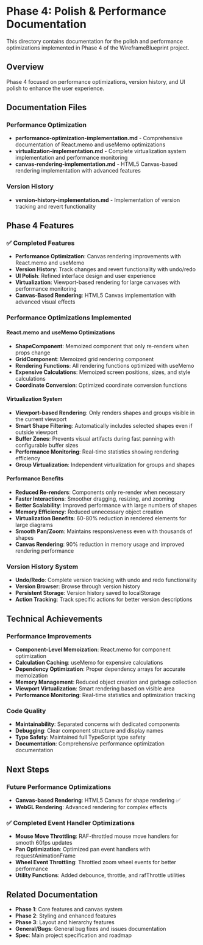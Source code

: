 # Phase 4: Polish & Performance Documentation

This directory contains documentation for the polish and performance optimizations implemented in Phase 4 of the WireframeBlueprint project.

## Overview

Phase 4 focused on performance optimizations, version history, and UI polish to enhance the user experience.

## Documentation Files

### Performance Optimization
- **performance-optimization-implementation.md** - Comprehensive documentation of React.memo and useMemo optimizations
- **virtualization-implementation.md** - Complete virtualization system implementation and performance monitoring
- **canvas-rendering-implementation.md** - HTML5 Canvas-based rendering implementation with advanced features

### Version History
- **version-history-implementation.md** - Implementation of version tracking and revert functionality

## Phase 4 Features

### ✅ Completed Features
- **Performance Optimization**: Canvas rendering improvements with React.memo and useMemo
- **Version History**: Track changes and revert functionality with undo/redo
- **UI Polish**: Refined interface design and user experience
- **Virtualization**: Viewport-based rendering for large canvases with performance monitoring
- **Canvas-Based Rendering**: HTML5 Canvas implementation with advanced visual effects

### Performance Optimizations Implemented

#### React.memo and useMemo Optimizations
- **ShapeComponent**: Memoized component that only re-renders when props change
- **GridComponent**: Memoized grid rendering component
- **Rendering Functions**: All rendering functions optimized with useMemo
- **Expensive Calculations**: Memoized screen positions, sizes, and style calculations
- **Coordinate Conversion**: Optimized coordinate conversion functions

#### Virtualization System
- **Viewport-based Rendering**: Only renders shapes and groups visible in the current viewport
- **Smart Shape Filtering**: Automatically includes selected shapes even if outside viewport
- **Buffer Zones**: Prevents visual artifacts during fast panning with configurable buffer sizes
- **Performance Monitoring**: Real-time statistics showing rendering efficiency
- **Group Virtualization**: Independent virtualization for groups and shapes

#### Performance Benefits
- **Reduced Re-renders**: Components only re-render when necessary
- **Faster Interactions**: Smoother dragging, resizing, and zooming
- **Better Scalability**: Improved performance with large numbers of shapes
- **Memory Efficiency**: Reduced unnecessary object creation
- **Virtualization Benefits**: 60-80% reduction in rendered elements for large diagrams
- **Smooth Pan/Zoom**: Maintains responsiveness even with thousands of shapes
- **Canvas Rendering**: 90% reduction in memory usage and improved rendering performance

### Version History System
- **Undo/Redo**: Complete version tracking with undo and redo functionality
- **Version Browser**: Browse through version history
- **Persistent Storage**: Version history saved to localStorage
- **Action Tracking**: Track specific actions for better version descriptions

## Technical Achievements

### Performance Improvements
- **Component-Level Memoization**: React.memo for component optimization
- **Calculation Caching**: useMemo for expensive calculations
- **Dependency Optimization**: Proper dependency arrays for accurate memoization
- **Memory Management**: Reduced object creation and garbage collection
- **Viewport Virtualization**: Smart rendering based on visible area
- **Performance Monitoring**: Real-time statistics and optimization tracking

### Code Quality
- **Maintainability**: Separated concerns with dedicated components
- **Debugging**: Clear component structure and display names
- **Type Safety**: Maintained full TypeScript type safety
- **Documentation**: Comprehensive performance optimization documentation

## Next Steps

### Future Performance Optimizations
- **Canvas-based Rendering**: HTML5 Canvas for shape rendering ✅
- **WebGL Rendering**: Advanced rendering for complex effects

### ✅ Completed Event Handler Optimizations
- **Mouse Move Throttling**: RAF-throttled mouse move handlers for smooth 60fps updates
- **Pan Optimization**: Optimized pan event handlers with requestAnimationFrame
- **Wheel Event Throttling**: Throttled zoom wheel events for better performance
- **Utility Functions**: Added debounce, throttle, and rafThrottle utilities

## Related Documentation

- **Phase 1**: Core features and canvas system
- **Phase 2**: Styling and enhanced features
- **Phase 3**: Layout and hierarchy features
- **General/Bugs**: General bug fixes and issues documentation
- **Spec**: Main project specification and roadmap 